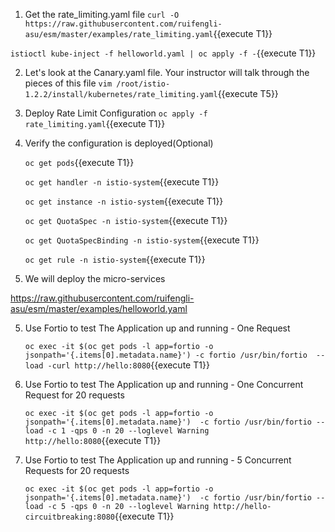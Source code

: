 1. Get the rate_limiting.yaml file
`curl -O https://raw.githubusercontent.com/ruifengli-asu/esm/master/examples/rate_limiting.yaml`{{execute T1}}



`istioctl kube-inject -f helloworld.yaml | oc apply -f -`{{execute T1}}


2. Let's look at the Canary.yaml file. Your instructor will talk through the pieces of this file
`vim /root/istio-1.2.2/install/kubernetes/rate_limiting.yaml`{{execute T5}}

3. Deploy Rate Limit Configuration
`oc apply -f rate_limiting.yaml`{{execute T1}}

4. Verify the configuration is deployed(Optional)
    
    `oc get pods`{{execute T1}}
    
    `oc get handler -n istio-system`{{execute T1}}
    
    `oc get instance -n istio-system`{{execute T1}}
    
    `oc get QuotaSpec -n istio-system`{{execute T1}}
    
    `oc get QuotaSpecBinding -n istio-system`{{execute T1}}
    
    `oc get rule -n istio-system`{{execute T1}}
    
5. We will deploy the micro-services 

https://raw.githubusercontent.com/ruifengli-asu/esm/master/examples/helloworld.yaml


5. Use Fortio to test The Application up and running - One Request

    `oc exec -it $(oc get pods -l app=fortio -o jsonpath='{.items[0].metadata.name}') -c fortio /usr/bin/fortio  -- load -curl http://hello:8080`{{execute T1}}

6. Use Fortio to test The Application up and running - One Concurrent Request for 20 requests
   
    `oc exec -it $(oc get pods -l app=fortio -o jsonpath='{.items[0].metadata.name}')  -c fortio /usr/bin/fortio -- load -c 1 -qps 0 -n 20 --loglevel Warning http://hello:8080`{{execute T1}}

7. Use Fortio to test The Application up and running - 5 Concurrent Requests for 20 requests
   
    `oc exec -it $(oc get pods -l app=fortio -o jsonpath='{.items[0].metadata.name}')  -c fortio /usr/bin/fortio -- load -c 5 -qps 0 -n 20 --loglevel Warning http://hello-circuitbreaking:8080`{{execute T1}}


